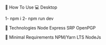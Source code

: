 🤔 How To Use
💻 Desktop

1- npm i
2- npm run dev


🚀 Technologies
Node
Express
SRP
OpenPGP

🌱 Minimal Requirements
NPM/Yarn LTS
NodeJs
